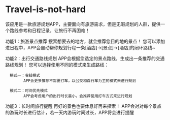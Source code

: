 # Travel-is-not-hard
该应用是一款旅游规划APP，主要面向有旅游需求，但是无暇规划的人群，提供一个路线参考和日程记录，让旅行不再困难！

功能1：旅游景点推荐
      搜索想要去的地方，就会推荐您目的地的景点！
      您可以添加进日程中，APP会自动帮你规划行程一条[酒店]->[景点]->[酒店]的闭环路线~
      
功能2：出行交通路线规划
      APP会根据您选定的景点路线，生成出一条推荐的交通路线规划！
      您可以选择使用不同的模式来生成路线：
      
      模式一：省钱模式
            APP会更多推荐不需要打车，以公交和自行车为主的模式来进行规划
            
      模式二：时间优先模式
            APP会考虑用户的出行时长最小，会推荐使用打车方式来进行规划
功能3：长时间旅行提醒
      再好的景色也要休息好再来探索！
      APP会对对每个景点的游玩时长进行估计，若一天内游玩时间过长，APP将会进行提醒
      
